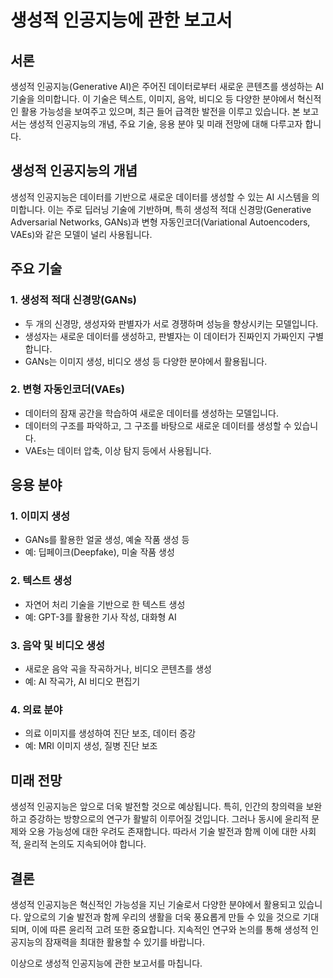 # 생성적 인공지능에 관한 보고서

## 서론

생성적 인공지능(Generative AI)은 주어진 데이터로부터 새로운 콘텐츠를 생성하는 AI 기술을 의미합니다. 이 기술은 텍스트, 이미지, 음악, 비디오 등 다양한 분야에서 혁신적인 활용 가능성을 보여주고 있으며, 최근 들어 급격한 발전을 이루고 있습니다. 본 보고서는 생성적 인공지능의 개념, 주요 기술, 응용 분야 및 미래 전망에 대해 다루고자 합니다.

## 생성적 인공지능의 개념

생성적 인공지능은 데이터를 기반으로 새로운 데이터를 생성할 수 있는 AI 시스템을 의미합니다. 이는 주로 딥러닝 기술에 기반하며, 특히 생성적 적대 신경망(Generative Adversarial Networks, GANs)과 변형 자동인코더(Variational Autoencoders, VAEs)와 같은 모델이 널리 사용됩니다.

## 주요 기술

### 1. 생성적 적대 신경망(GANs)

- 두 개의 신경망, 생성자와 판별자가 서로 경쟁하며 성능을 향상시키는 모델입니다.
- 생성자는 새로운 데이터를 생성하고, 판별자는 이 데이터가 진짜인지 가짜인지 구별합니다.
- GANs는 이미지 생성, 비디오 생성 등 다양한 분야에서 활용됩니다.

### 2. 변형 자동인코더(VAEs)

- 데이터의 잠재 공간을 학습하여 새로운 데이터를 생성하는 모델입니다.
- 데이터의 구조를 파악하고, 그 구조를 바탕으로 새로운 데이터를 생성할 수 있습니다.
- VAEs는 데이터 압축, 이상 탐지 등에서 사용됩니다.

## 응용 분야

### 1. 이미지 생성

- GANs를 활용한 얼굴 생성, 예술 작품 생성 등
- 예: 딥페이크(Deepfake), 미술 작품 생성

### 2. 텍스트 생성

- 자연어 처리 기술을 기반으로 한 텍스트 생성
- 예: GPT-3를 활용한 기사 작성, 대화형 AI

### 3. 음악 및 비디오 생성

- 새로운 음악 곡을 작곡하거나, 비디오 콘텐츠를 생성
- 예: AI 작곡가, AI 비디오 편집기

### 4. 의료 분야

- 의료 이미지를 생성하여 진단 보조, 데이터 증강
- 예: MRI 이미지 생성, 질병 진단 보조

## 미래 전망

생성적 인공지능은 앞으로 더욱 발전할 것으로 예상됩니다. 특히, 인간의 창의력을 보완하고 증강하는 방향으로의 연구가 활발히 이루어질 것입니다. 그러나 동시에 윤리적 문제와 오용 가능성에 대한 우려도 존재합니다. 따라서 기술 발전과 함께 이에 대한 사회적, 윤리적 논의도 지속되어야 합니다.

## 결론

생성적 인공지능은 혁신적인 가능성을 지닌 기술로서 다양한 분야에서 활용되고 있습니다. 앞으로의 기술 발전과 함께 우리의 생활을 더욱 풍요롭게 만들 수 있을 것으로 기대되며, 이에 따른 윤리적 고려 또한 중요합니다. 지속적인 연구와 논의를 통해 생성적 인공지능의 잠재력을 최대한 활용할 수 있기를 바랍니다.

이상으로 생성적 인공지능에 관한 보고서를 마칩니다.
